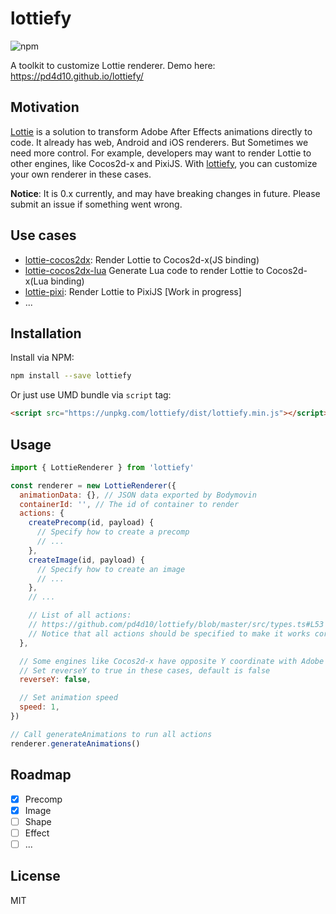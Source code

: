 # lottiefy

![npm](https://img.shields.io/npm/v/lottiefy.svg)

A toolkit to customize Lottie renderer. Demo here: https://pd4d10.github.io/lottiefy/

## Motivation

[Lottie](http://airbnb.io/lottie/) is a solution to transform Adobe After Effects animations directly to code. It already has web, Android and iOS renderers. But Sometimes we need more control. For example, developers may want to render Lottie to other engines, like Cocos2d-x and PixiJS. With [lottiefy](https://github.com/pd4d10/lottiefy), you can customize your own renderer in these cases.

**Notice**: It is 0.x currently, and may have breaking changes in future. Please submit an issue if something went wrong.

## Use cases

- [lottie-cocos2dx](https://github.com/pd4d10/lottie-cocos2dx): Render Lottie to Cocos2d-x(JS binding)
- [lottie-cocos2dx-lua](https://github.com/pd4d10/lottie-cocos2dx-lua) Generate Lua code to render Lottie to Cocos2d-x(Lua binding)
- [lottie-pixi](https://github.com/pd4d10/lottie-pixi): Render Lottie to PixiJS [Work in progress]
- ...

## Installation

Install via NPM:

```sh
npm install --save lottiefy
```

Or just use UMD bundle via `script` tag:

```html
<script src="https://unpkg.com/lottiefy/dist/lottiefy.min.js"></script>
```

## Usage

```js
import { LottieRenderer } from 'lottiefy'

const renderer = new LottieRenderer({
  animationData: {}, // JSON data exported by Bodymovin
  containerId: '', // The id of container to render
  actions: {
    createPrecomp(id, payload) {
      // Specify how to create a precomp
      // ...
    },
    createImage(id, payload) {
      // Specify how to create an image
      // ...
    },
    // ...

    // List of all actions:
    // https://github.com/pd4d10/lottiefy/blob/master/src/types.ts#L53
    // Notice that all actions should be specified to make it works correctly
  },

  // Some engines like Cocos2d-x have opposite Y coordinate with Adobe After effects
  // Set reverseY to true in these cases, default is false
  reverseY: false,

  // Set animation speed
  speed: 1,
})

// Call generateAnimations to run all actions
renderer.generateAnimations()
```

## Roadmap

- [x] Precomp
- [x] Image
- [ ] Shape
- [ ] Effect
- [ ] ...

## License

MIT
